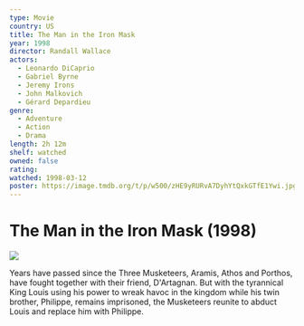 ```yaml
---
type: Movie
country: US
title: The Man in the Iron Mask
year: 1998
director: Randall Wallace
actors:
  - Leonardo DiCaprio
  - Gabriel Byrne
  - Jeremy Irons
  - John Malkovich
  - Gérard Depardieu
genre:
  - Adventure
  - Action
  - Drama
length: 2h 12m
shelf: watched
owned: false
rating:
watched: 1998-03-12
poster: https://image.tmdb.org/t/p/w500/zHE9yRURvA7DyhYtQxkGTfE1Ywi.jpg
---
```


# The Man in the Iron Mask (1998)

![](https://image.tmdb.org/t/p/w500/zHE9yRURvA7DyhYtQxkGTfE1Ywi.jpg)

Years have passed since the Three Musketeers, Aramis, Athos and Porthos, have fought together with their friend, D'Artagnan. But with the tyrannical King Louis using his power to wreak havoc in the kingdom while his twin brother, Philippe, remains imprisoned, the Musketeers reunite to abduct Louis and replace him with Philippe.
